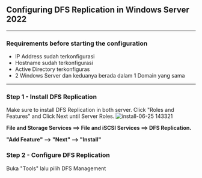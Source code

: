 ## Configuring DFS Replication in Windows Server 2022
---
### Requirements before starting the configuration
- IP Address sudah terkonfigurasi
- Hostname sudah terkonfigurasi
- Active Directory terkonfiguras
- 2 Windows Server dan keduanya berada dalam 1 Domain yang sama
---
### Step 1 - Install DFS Replication
Make sure to install DFS Replication in both server. Click "Roles and Features" and Click Next until Server Roles.
![install-06-25 143321](https://github.com/hekerff/Client-Server/assets/159868331/d71cff5a-e081-48f8-9fb3-fbd2f42b837f)

**File and Storage Services ==> File and iSCSI Services ==> DFS Replication.**

**"Add Feature" --> "Next" --> "Install"**

### Step 2 - Configure DFS Replication
Buka "Tools" lalu pilih DFS Management
